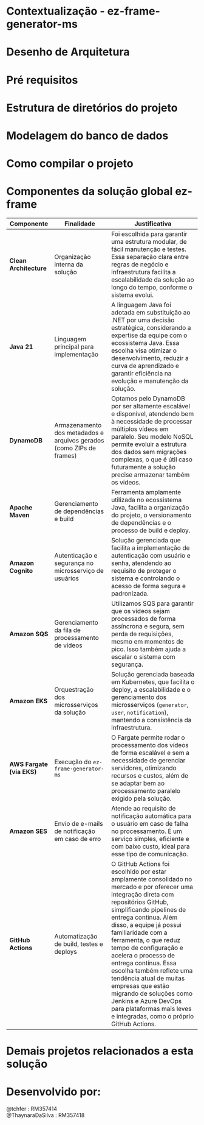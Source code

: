 
# Contextualização - ez-frame-generator-ms

# Desenho de Arquitetura

# Pré requisitos

# Estrutura de diretórios do projeto

# Modelagem do banco de dados

# Como compilar o projeto

# Componentes da solução global ez-frame

| **Componente**               | **Finalidade**                                                                 | **Justificativa**                                                                                                                                                                                                                                                                                      |
|------------------------------|--------------------------------------------------------------------------------|----------------------------------------------------------------------------------------------------------------------------------------------------------------------------------------------------------------------------------------------------------------------------------------------------------|
| **Clean Architecture**       | Organização interna da solução                                                 | Foi escolhida para garantir uma estrutura modular, de fácil manutenção e testes. Essa separação clara entre regras de negócio e infraestrutura facilita a escalabilidade da solução ao longo do tempo, conforme o sistema evolui.                                                                     |
| **Java 21**                  | Linguagem principal para implementação                                          | A linguagem Java foi adotada em substituição ao .NET por uma decisão estratégica, considerando a expertise da equipe com o ecossistema Java. Essa escolha visa otimizar o desenvolvimento, reduzir a curva de aprendizado e garantir eficiência na evolução e manutenção da solução.                   |
| **DynamoDB**                 | Armazenamento dos metadados e arquivos gerados (como ZIPs de frames)           | Optamos pelo DynamoDB por ser altamente escalável e disponível, atendendo bem à necessidade de processar múltiplos vídeos em paralelo. Seu modelo NoSQL permite evoluir a estrutura dos dados sem migrações complexas, o que é útil caso futuramente a solução precise armazenar também os vídeos.     |
| **Apache Maven**             | Gerenciamento de dependências e build                                          | Ferramenta amplamente utilizada no ecossistema Java, facilita a organização do projeto, o versionamento de dependências e o processo de build e deploy.                                                                                                                                                |
| **Amazon Cognito**           | Autenticação e segurança no microsserviço de usuários                          | Solução gerenciada que facilita a implementação de autenticação com usuário e senha, atendendo ao requisito de proteger o sistema e controlando o acesso de forma segura e padronizada.                                                                                                               |
| **Amazon SQS**               | Gerenciamento da fila de processamento de vídeos                               | Utilizamos SQS para garantir que os vídeos sejam processados de forma assíncrona e segura, sem perda de requisições, mesmo em momentos de pico. Isso também ajuda a escalar o sistema com segurança.                                                                                                   |
| **Amazon EKS**               | Orquestração dos microsserviços da solução                                     | Solução gerenciada baseada em Kubernetes, que facilita o deploy, a escalabilidade e o gerenciamento dos microsserviços (`generator`, `user`, `notification`), mantendo a consistência da infraestrutura.                                                                                                |
| **AWS Fargate (via EKS)**    | Execução do `ez-frame-generator-ms`                                           | O Fargate permite rodar o processamento dos vídeos de forma escalável e sem a necessidade de gerenciar servidores, otimizando recursos e custos, além de se adaptar bem ao processamento paralelo exigido pela solução.                                                                                |
| **Amazon SES**               | Envio de e-mails de notificação em caso de erro                                | Atende ao requisito de notificação automática para o usuário em caso de falha no processamento. É um serviço simples, eficiente e com baixo custo, ideal para esse tipo de comunicação.                                                                                                                 |
| **GitHub Actions** | Automatização de build, testes e deploys | O GitHub Actions foi escolhido por estar amplamente consolidado no mercado e por oferecer uma integração direta com repositórios GitHub, simplificando pipelines de entrega contínua. Além disso, a equipe já possui familiaridade com a ferramenta, o que reduz tempo de configuração e acelera o processo de entrega contínua. Essa escolha também reflete uma tendência atual de muitas empresas que estão migrando de soluções como Jenkins e Azure DevOps para plataformas mais leves e integradas, como o próprio GitHub Actions. |

# Demais projetos relacionados a esta solução

# Desenvolvido por:
@tchfer : RM357414<br>
@ThaynaraDaSilva : RM357418<br>